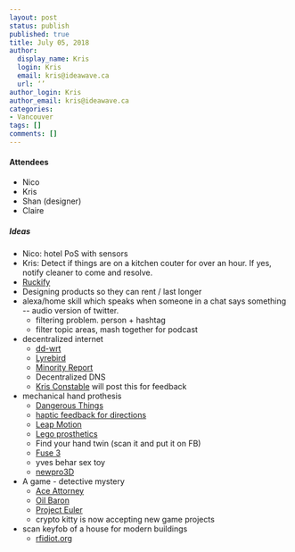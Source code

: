 ```yaml
---
layout: post
status: publish
published: true
title: July 05, 2018
author:
  display_name: Kris
  login: Kris
  email: kris@ideawave.ca
  url: ‘’
author_login: Kris
author_email: kris@ideawave.ca
categories:
- Vancouver
tags: []
comments: []
---
```



#### Attendees

* Nico
* Kris
* Shan (designer)
* Claire

##### Ideas

* Nico: hotel PoS with sensors
* Kris: Detect if things are on a kitchen couter for over an hour. If yes, notify cleaner to come and resolve.
* [Ruckify](http://www.ruckify.com/)
* Designing products so they can rent / last longer
* alexa/home skill which speaks when someone in a chat says something -- audio version of twitter.
	* filtering problem. person + hashtag
	* filter topic areas, mash together for podcast
* decentralized internet
	* [dd-wrt](https://dd-wrt.com/)
	* [Lyrebird](https://lyrebird.ai/custom-voice#morevoices)
	* [Minority Report](https://www.imdb.com/title/tt0181689/)
	* Decentralized DNS
	* [Kris Constable](http://krisconstable.com) will post this for feedback
* mechanical hand prothesis
	* [Dangerous Things](https://dangerousthings.com/)
	* [haptic feedback for directions](https://360.here.com/2015/04/17/wearables-improve-sense-direction/)
	* [Leap Motion](https://www.leapmotion.com/)
	* [Lego prosthetics](https://www.cnet.com/news/lego-compatible-prosthetic-arm-lets-kids-build-their-own-hand/)
	* Find your hand twin (scan it and put it on FB)
	* [Fuse 3](https://www.dezeen.com/2010/09/10/form-3-by-fuseproject-for-jimmyjane/)
	* yves behar sex toy
	* [newpro3D](https://newpro3d.com/)
* A game - detective mystery 
	* [Ace Attorney](https://en.wikipedia.org/wiki/Ace_Attorney)
	* [Oil Baron](https://www.uvlist.net/groups/info/resourceindustry)
	* [Project Euler](https://projecteuler.net/archives)
	* crypto kitty is now accepting new game projects
* scan keyfob of a house for modern buildings 
	* [rfidiot.org](http://rfidiot.org/)
